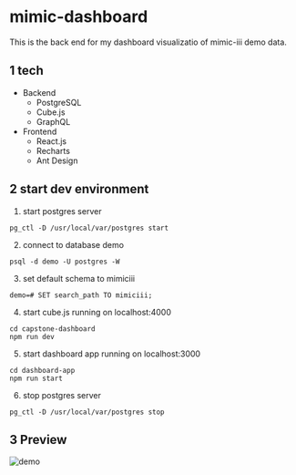 # mimic-dashboard
This is the back end for my dashboard visualizatio of mimic-iii demo data.
## 1 tech

- Backend
    - PostgreSQL
    - Cube.js
    - GraphQL
- Frontend
    - React.js
    - Recharts
    - Ant Design

## 2 start dev environment 
1. start postgres server
```
pg_ctl -D /usr/local/var/postgres start
```
2. connect to database demo
```
psql -d demo -U postgres -W
```
3. set default schema to mimiciii
```
demo=# SET search_path TO mimiciii;
```
4. start cube.js running on localhost:4000
```
cd capstone-dashboard
npm run dev
```
5. start dashboard app running on localhost:3000
```
cd dashboard-app
npm run start 
```
6. stop postgres server
```
pg_ctl -D /usr/local/var/postgres stop
```
## 3 Preview
![demo](https://github.com/yngyuan/mimic-dashboard/blob/main/arch.png?raw=true)